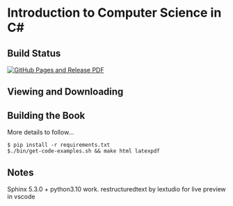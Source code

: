 Introduction to Computer Science in C\#
===========================================

Build Status
-------------

[![GitHub Pages and Release PDF](https://github.com/LoyolaChicagoBooks/introcs-csharp/actions/workflows/main.yml/badge.svg)](https://github.com/LoyolaChicagoBooks/introcs-csharp/actions/workflows/main.yml)

Viewing and Downloading
---------------------------


Building the Book
--------------------

More details to follow...

```
$ pip install -r requirements.txt
$./bin/get-code-examples.sh && make html latexpdf
```

Notes
-----
Sphinx 5.3.0 + python3.10 work.
restructuredtext by lextudio for live preview in vscode
